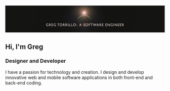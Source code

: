 ![Designer and Developer](https://github.com/GregTorrillo/GregTorrillo/blob/main/LinkedIn%20Profile%20Banner_1128X191.jpg)

## Hi, I'm Greg

### Designer and Developer


I have a passion for technology and creation.  I design and develop innovative web and mobile software applications in both front-end and back-end coding.









